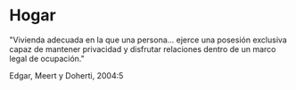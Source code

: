 
# Hogar

"Vivienda adecuada en la que una persona... ejerce una posesión
exclusiva capaz de mantener privacidad y disfrutar relaciones dentro
de un marco legal de ocupación." 


Edgar, Meert y Doherti, 2004:5
